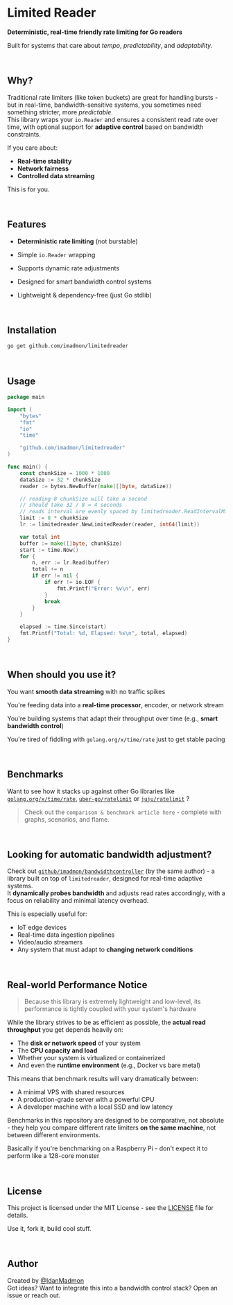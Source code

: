 # Limited Reader

**Deterministic, real-time friendly rate limiting for Go readers**

Built for systems that care about _tempo_, _predictability_, and _adaptability_.

</br>


## Why?

Traditional rate limiters (like token buckets) are great for handling bursts - but in real-time, bandwidth-sensitive systems, you sometimes need something stricter, more _predictable_.
</br>
This library wraps your `io.Reader` and ensures a consistent read rate over time, with optional support for **adaptive control** based on bandwidth constraints.

If you care about:
- **Real-time stability**
- **Network fairness**
- **Controlled data streaming**

This is for you.

</br>


## Features

- **Deterministic rate limiting** (not burstable)

- Simple `io.Reader` wrapping

- Supports dynamic rate adjustments

- Designed for smart bandwidth control systems

- Lightweight & dependency-free (just Go stdlib)

</br>


## Installation

```bash
go get github.com/imadmon/limitedreader
```

</br>

## Usage

```Go
package main

import (
	"bytes"
	"fmt"
	"io"
	"time"

	"github.com/imadmon/limitedreader"
)

func main() {
	const chunkSize = 1000 * 1000
	dataSize := 32 * chunkSize
	reader := bytes.NewBuffer(make([]byte, dataSize))

	// reading 8 chunkSize will take a second
	// should take 32 / 8 = 4 seconds
	// reads interval are evenly spaced by limitedreader.ReadIntervalMilliseconds
	limit := 8 * chunkSize
	lr := limitedreader.NewLimitedReader(reader, int64(limit))

	var total int
	buffer := make([]byte, chunkSize)
	start := time.Now()
	for {
		n, err := lr.Read(buffer)
		total += n
		if err != nil {
			if err != io.EOF {
				fmt.Printf("Error: %v\n", err)
			}
			break
		}
	}

	elapsed := time.Since(start)
	fmt.Printf("Total: %d, Elapsed: %s\n", total, elapsed)
}
```

</br>


## When should you use it?

You want **smooth data streaming** with no traffic spikes

You're feeding data into a **real-time processor**, encoder, or network stream

You're building systems that adapt their throughput over time (e.g., **smart bandwidth control**)

You're tired of fiddling with `golang.org/x/time/rate` just to get stable pacing

</br>


## Benchmarks

Want to see how it stacks up against other Go libraries like 
[`golang.org/x/time/rate`](https://pkg.go.dev/golang.org/x/time/rate), 
[`uber-go/ratelimit`](https://github.com/uber-go/ratelimit) or 
[`juju/ratelimit`](https://github.com/juju/ratelimit) ?
</br>
> Check out the `comparison & benchmark article here` - complete with graphs, scenarios, and flame.

</br>


## Looking for automatic bandwidth adjustment?

Check out [`github/imadmon/bandwidthcontroller`](https://github.com/imadmon/bandwidthcontroller) (by the same author) - a library built on top of `limitedreader`, designed for real-time adaptive systems.
</br>
It **dynamically probes bandwidth** and adjusts read rates accordingly, with a focus on reliability and minimal latency overhead.

This is especially useful for:
- IoT edge devices
- Real-time data ingestion pipelines
- Video/audio streamers
- Any system that must adapt to **changing network conditions**


</br>

## Real-world Performance Notice

> Because this library is extremely lightweight and low-level, its performance is tightly coupled with your system's hardware

While the library strives to be as efficient as possible, the **actual read throughput** you get depends heavily on:
- The **disk or network speed** of your system
- The **CPU capacity and load**
- Whether your system is virtualized or containerized
- And even the **runtime environment** (e.g., Docker vs bare metal)

This means that benchmark results will vary dramatically between:
- A minimal VPS with shared resources
- A production-grade server with a powerful CPU
- A developer machine with a local SSD and low latency

Benchmarks in this repository are designed to be comparative, not absolute - they help you compare different rate limiters **on the same machine**, not between different environments.

Basically if you're benchmarking on a Raspberry Pi - don't expect it to perform like a 128-core monster


</br>

## License

This project is licensed under the MIT License - see the [LICENSE](./LICENSE) file for details. 

Use it, fork it, build cool stuff.


</br>

## Author

Created by [@IdanMadmon](https://github.com/imadmon)
</br>
Got ideas? Want to integrate this into a bandwidth control stack? Open an issue or reach out.
